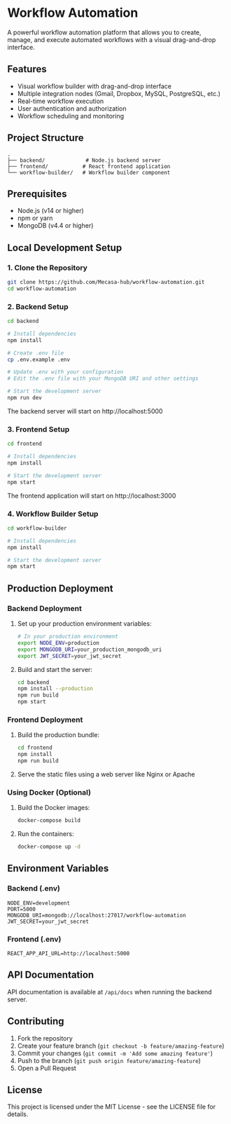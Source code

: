 # Workflow Automation

A powerful workflow automation platform that allows you to create, manage, and execute automated workflows with a visual drag-and-drop interface.

## Features

- Visual workflow builder with drag-and-drop interface
- Multiple integration nodes (Gmail, Dropbox, MySQL, PostgreSQL, etc.)
- Real-time workflow execution
- User authentication and authorization
- Workflow scheduling and monitoring

## Project Structure

```
.
├── backend/             # Node.js backend server
├── frontend/           # React frontend application
└── workflow-builder/   # Workflow builder component
```

## Prerequisites

- Node.js (v14 or higher)
- npm or yarn
- MongoDB (v4.4 or higher)

## Local Development Setup

### 1. Clone the Repository

```bash
git clone https://github.com/Mecasa-hub/workflow-automation.git
cd workflow-automation
```

### 2. Backend Setup

```bash
cd backend

# Install dependencies
npm install

# Create .env file
cp .env.example .env

# Update .env with your configuration
# Edit the .env file with your MongoDB URI and other settings

# Start the development server
npm run dev
```

The backend server will start on http://localhost:5000

### 3. Frontend Setup

```bash
cd frontend

# Install dependencies
npm install

# Start the development server
npm start
```

The frontend application will start on http://localhost:3000

### 4. Workflow Builder Setup

```bash
cd workflow-builder

# Install dependencies
npm install

# Start the development server
npm start
```

## Production Deployment

### Backend Deployment

1. Set up your production environment variables:
   ```bash
   # In your production environment
   export NODE_ENV=production
   export MONGODB_URI=your_production_mongodb_uri
   export JWT_SECRET=your_jwt_secret
   ```

2. Build and start the server:
   ```bash
   cd backend
   npm install --production
   npm run build
   npm start
   ```

### Frontend Deployment

1. Build the production bundle:
   ```bash
   cd frontend
   npm install
   npm run build
   ```

2. Serve the static files using a web server like Nginx or Apache

### Using Docker (Optional)

1. Build the Docker images:
   ```bash
   docker-compose build
   ```

2. Run the containers:
   ```bash
   docker-compose up -d
   ```

## Environment Variables

### Backend (.env)

```
NODE_ENV=development
PORT=5000
MONGODB_URI=mongodb://localhost:27017/workflow-automation
JWT_SECRET=your_jwt_secret
```

### Frontend (.env)

```
REACT_APP_API_URL=http://localhost:5000
```

## API Documentation

API documentation is available at `/api/docs` when running the backend server.

## Contributing

1. Fork the repository
2. Create your feature branch (`git checkout -b feature/amazing-feature`)
3. Commit your changes (`git commit -m 'Add some amazing feature'`)
4. Push to the branch (`git push origin feature/amazing-feature`)
5. Open a Pull Request

## License

This project is licensed under the MIT License - see the LICENSE file for details.
